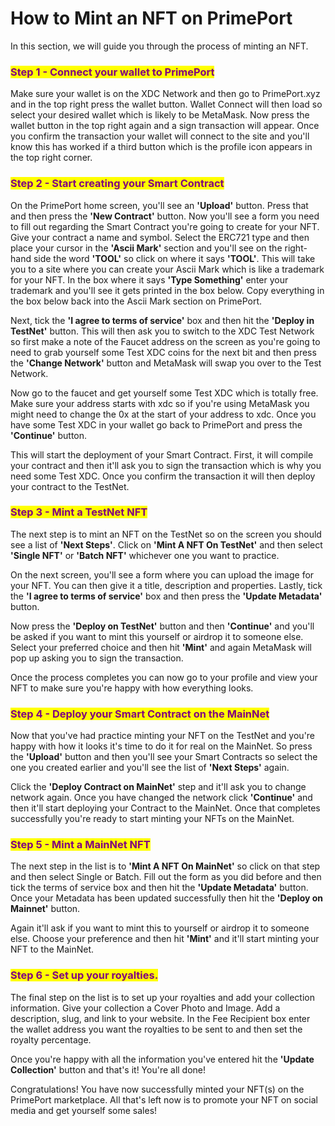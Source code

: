 # How to Mint an NFT on PrimePort

In this section, we will guide you through the process of minting an NFT.

### <mark style="color:purple;">**Step 1 - Connect your wallet to PrimePort**</mark>

Make sure your wallet is on the XDC Network and then go to PrimePort.xyz and in the top right press the wallet button. Wallet Connect will then load so select your desired wallet which is likely to be MetaMask. Now press the wallet button in the top right again and a sign transaction will appear. Once you confirm the transaction your wallet will connect to the site and you'll know this has worked if a third button which is the profile icon appears in the top right corner.

### <mark style="color:purple;">**Step 2 - Start creating your Smart Contract**</mark>

On the PrimePort home screen, you'll see an **'Upload'** button. Press that and then press the **'New Contract'** button. Now you'll see a form you need to fill out regarding the Smart Contract you're going to create for your NFT. Give your contract a name and symbol. Select the ERC721 type and then place your cursor in the **'Ascii Mark'** section and you'll see on the right-hand side the word **'TOOL'** so click on where it says **'TOOL'**. This will take you to a site where you can create your Ascii Mark which is like a trademark for your NFT. In the box where it says **'Type Something'** enter your trademark and you'll see it gets printed in the box below. Copy everything in the box below back into the Ascii Mark section on PrimePort.

Next, tick the **'I agree to terms of service'** box and then hit the **'Deploy in TestNet'** button. This will then ask you to switch to the XDC Test Network so first make a note of the Faucet address on the screen as you're going to need to grab yourself some Test XDC coins for the next bit and then press the **'Change Network'** button and MetaMask will swap you over to the Test Network.

Now go to the faucet and get yourself some Test XDC which is totally free. Make sure your address starts with xdc so if you're using MetaMask you might need to change the 0x at the start of your address to xdc. Once you have some Test XDC in your wallet go back to PrimePort and press the **'Continue'** button.

This will start the deployment of your Smart Contract. First, it will compile your contract and then it'll ask you to sign the transaction which is why you need some Test XDC. Once you confirm the transaction it will then deploy your contract to the TestNet.

### <mark style="color:purple;">**Step 3 - Mint a TestNet NFT**</mark>

The next step is to mint an NFT on the TestNet so on the screen you should see a list of **'Next Steps'**. Click on **'Mint A NFT On TestNet'** and then select **'Single NFT'** or **'Batch NFT'** whichever one you want to practice.

On the next screen, you'll see a form where you can upload the image for your NFT. You can then give it a title, description and properties. Lastly, tick the **'I agree to terms of service'** box and then press the **'Update Metadata'** button.

Now press the **'Deploy on TestNet'** button and then **'Continue'** and you'll be asked if you want to mint this yourself or airdrop it to someone else. Select your preferred choice and then hit **'Mint'** and again MetaMask will pop up asking you to sign the transaction.

Once the process completes you can now go to your profile and view your NFT to make sure you're happy with how everything looks.

### <mark style="color:purple;">**Step 4 - Deploy your Smart Contract on the MainNet**</mark>

Now that you've had practice minting your NFT on the TestNet and you're happy with how it looks it's time to do it for real on the MainNet. So press the **'Upload'** button and then you'll see your Smart Contracts so select the one you created earlier and you'll see the list of **'Next Steps'** again.

Click the **'Deploy Contract on MainNet'** step and it'll ask you to change network again. Once you have changed the network click **'Continue'** and then it'll start deploying your Contract to the MainNet. Once that completes successfully you're ready to start minting your NFTs on the MainNet.

### <mark style="color:purple;">**Step 5 - Mint a MainNet NFT**</mark>

The next step in the list is to **'Mint A NFT On MainNet'** so click on that step and then select Single or Batch. Fill out the form as you did before and then tick the terms of service box and then hit the **'Update Metadata'** button. Once your Metadata has been updated successfully then hit the **'Deploy on Mainnet'** button.

Again it'll ask if you want to mint this to yourself or airdrop it to someone else. Choose your preference and then hit **'Mint'** and it'll start minting your NFT to the MainNet.

### <mark style="color:purple;">**Step 6 - Set up your royalties.**</mark>

The final step on the list is to set up your royalties and add your collection information. Give your collection a Cover Photo and Image. Add a description, slug, and link to your website. In the Fee Recipient box enter the wallet address you want the royalties to be sent to and then set the royalty percentage.

Once you're happy with all the information you've entered hit the **'Update Collection'** button and that's it! You're all done!

Congratulations! You have now successfully minted your NFT(s) on the PrimePort marketplace. All that's left now is to promote your NFT on social media and get yourself some sales!
